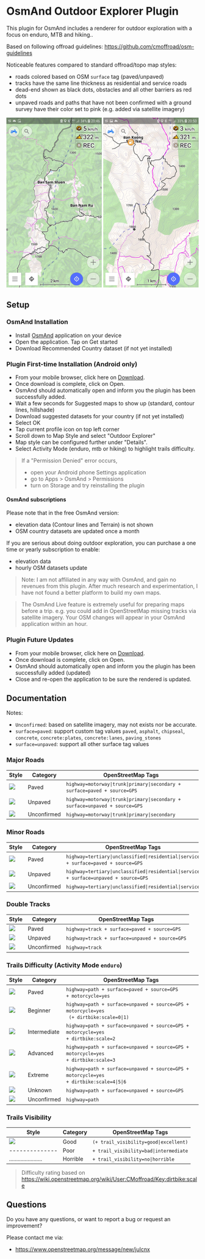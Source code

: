 # OsmAnd Outdoor Explorer Plugin

This plugin for OsmAnd includes a renderer for outdoor exploration with a focus on enduro, MTB and hiking..

Based on following offroad guidelines: https://github.com/cmoffroad/osm-guidelines

Noticeable features compared to standard offroad/topo map styles:

- roads colored based on OSM `surface` tag (paved/unpaved)
- tracks have the same line thickness as residential and service roads
- dead-end shown as black dots, obstacles and all other barriers as red dots
- unpaved roads and paths that have not been confirmed with a ground survey have their color set to pink (e.g. added via satellite imagery)

<p float="left">
  <img src="https://raw.githubusercontent.com/cmoffroad/osmand-outdoor-explorer-plugin/master/screenshots/sample1.jpeg" width="250" />
  <img src="https://raw.githubusercontent.com/cmoffroad/osmand-outdoor-explorer-plugin/master/screenshots/sample2.jpeg" width="250" />
</p>

## Setup

### OsmAnd Installation

- Install [OsmAnd](https://play.google.com/store/apps/details?id=net.osmand) application on your device
- Open the application. Tap on Get started
- Download Recommended Country dataset (if not yet installed)

### Plugin First-time Installation (Android only)

- From your mobile browser, click here on [Download](https://github.com/cmoffroad/osmand-outdoor-explorer-plugin/raw/master/dist/osmand-outdoor-explorer-plugin.osf).
- Once download is complete, click on Open.
- OsmAnd should automatically open and inform you the plugin has been successfully added.
- Wait a few seconds for Suggested maps to show up (standard, contour lines, hillshade)
- Download suggested datasets for your country (if not yet installed)
- Select OK
- Tap current profile icon on top left corner
- Scroll down to Map Style and select "Outdoor Explorer"
- Map style can be configured further under "Details".
- Select Activity Mode (enduro, mtb or hiking) to highlight trails difficulty.

> If a "Permission Denied" error occurs, 
> - open your Android phone Settings application
> - go to Apps > OsmAnd > Permissions
> - turn on Storage and try reinstalling the plugin

#### OsmAnd subscriptions

Please note that in the free OsmAnd version:
- elevation data (Contour lines and Terrain) is not shown
- OSM country datasets are updated once a month

If you are serious about doing outdoor exploration, you can purchase a one time or yearly subscription to enable:
- elevation data
- hourly OSM datasets update

> Note: I am not affiliated in any way with OsmAnd, and gain no revenues from this plugin. After much research and experimentation, I have not found a better platform to build my own maps.

> The OsmAnd Live feature is extremely useful for preparing maps before a trip.  e.g. you could add in OpenStreetMap missing tracks via satellite imagery. Your OSM changes will appear in your OsmAnd application within an hour.

### Plugin Future Updates

- From your mobile browser, click here on [Download](./dist/osmand-outdoor-explorer-plugin.osf).
- Once download is complete, click on Open.
- OsmAnd should automatically open and inform you the plugin has been successfully added (updated)
- Close and re-open the application to be sure the rendered is updated.

## Documentation

Notes:
- `Unconfirmed`: based on satellite imagery, may not exists nor be accurate.
- `surface=paved`: support custom tag values `paved`, `asphalt`, `chipseal`, `concrete`, `concrete:plates`, `concrete:lanes`, `paving_stones`
- `surface=unpaved`: support all other surface tag values

### Major Roads

|Style|Category|OpenStreetMap Tags|
|---|---|---|
|![](https://www.gifpng.com/100x12/FFFFFF/?border-width=1&border-type=rectangle&border-color=000000&font-size=0)|Paved|`highway=motorway\|trunk\|primary\|secondary + surface=paved + source=GPS`
|![](https://www.gifpng.com/100x12/000000/?border-width=1&border-type=rectangle&border-color=FFFFFF&font-size=0)|Unpaved|`highway=motorway\|trunk\|primary\|secondary + surface=unpaved + source=GPS`|
|![](https://www.gifpng.com/100x12/888888/?border-width=1&border-type=rectangle&border-color=FFFFFF&font-size=0)|Unconfirmed|`highway=motorway\|trunk\|primary\|secondary`|

### Minor Roads

|Style|Category|OpenStreetMap Tags|
|---|---|---|
|![](https://www.gifpng.com/100x6/FFFFFF/?border-width=1&border-type=rectangle&border-color=000000&font-size=0)|Paved|`highway=tertiary\|unclassified\|residential\|service + surface=paved + source=GPS`|
|![](https://www.gifpng.com/100x6/000000/?border-width=1&border-type=rectangle&border-color=FFFFFF&font-size=0)|Unpaved|`highway=tertiary\|unclassified\|residential\|service + surface=unpaved + source=GPS`|
|![](https://www.gifpng.com/100x6/888888/?border-width=1&border-type=rectangle&border-color=FFFFFF&font-size=0)|Unconfirmed|`highway=tertiary\|unclassified\|residential\|service`|

### Double Tracks

|Style|Category|OpenStreetMap Tags|
|---|---|---|
|![](https://www.gifpng.com/100x6/FFFFFF/?border-width=1&border-type=rectangle&border-color=000000&font-size=0)|Paved|`highway=track + surface=paved + source=GPS`|
|![](https://www.gifpng.com/100x6/000000/?border-width=1&border-type=rectangle&border-color=FFFFFF&font-size=0)|Unpaved|`highway=track + surface=unpaved + source=GPS`|
|![](https://www.gifpng.com/100x6/888888/?border-width=0&font-size=0)|Unconfirmed|`highway=track`|

### Trails Difficulty (Activity Mode `enduro`)

|Style|Category|OpenStreetMap Tags |
|---|---|---|
|![](https://www.gifpng.com/100x3/FFFFFF/?border-width=1&border-type=rectangle&border-color=000000&font-size=0)|Paved|`highway=path + surface=paved + source=GPS `<br>`+ motorcycle=yes`|
|![](https://www.gifpng.com/100x2/000000/?border-width=0&font-size=0)|Beginner|`highway=path + surface=unpaved + source=GPS + motorcycle=yes `<br>` (+ dirtbike:scale=0\|1)`|
|![](https://www.gifpng.com/100x2/4caf50/?border-width=0&font-size=0)|Intermediate|`highway=path + surface=unpaved + source=GPS + motorcycle=yes `<br>`+ dirtbike:scale=2`|
|![](https://www.gifpng.com/100x2/f57c00/?border-width=0&font-size=0)|Advanced|`highway=path + surface=unpaved + source=GPS + motorcycle=yes `<br>`+ dirtbike:scale=3`|
|![](https://www.gifpng.com/100x2/f50057/?border-width=0&font-size=0)|Extreme|`highway=path + surface=unpaved + source=GPS + motorcycle=yes `<br>`+ dirtbike:scale=4\|5\|6`|
|![](https://www.gifpng.com/100x2/e040fb/?border-width=0&font-size=0)|Unknown|`highway=path + surface=unpaved + source=GPS`|
|![](https://www.gifpng.com/100x2/9e9e9e/?border-width=0&font-size=0)|Unconfirmed|`highway=path`|

### Trails Visibility

|Style|Category|OpenStreetMap Tags |
|---|---|---|
|![](https://www.gifpng.com/100x2/000000/?border-width=0&font-size=0)|Good|`(+ trail_visibility=good\|excellent)`|
|--------------|Poor|`+ trail_visibility=bad\|intermediate`|
|.......................|Horrible|`+ trail_visibility=no\|horrible`|


> Difficulty rating based on https://wiki.openstreetmap.org/wiki/User:CMoffroad/Key:dirtbike:scale


## Questions

Do you have any questions, or want to report a bug or request an improvement? 

Please contact me via:
- https://www.openstreetmap.org/message/new/julcnx